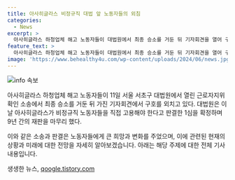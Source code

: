 ```yaml
---
title: 아사히글라스 비정규직 대법 앞 노동자들의 외침
categories:
  - News
excerpt: >
  아사히글라스 하청업체 해고 노동자들이 대법원에서 최종 승소를 거둔 뒤 기자회견을 열어 구호를 외치고 있다. 대법원은 비정규직 노동자를 직접 고용해야 한다고 판결한 바 있으며, 9년 간의 재판을 마무리했다.
feature_text: >
  아사히글라스 하청업체 해고 노동자들이 대법원에서 최종 승소를 거둔 뒤 기자회견을 열어 구호를 외치고 있다. 대법원은 비정규직 노동자를 직접 고용해야 한다고 판결한 바 있으며, 9년 간의 재판을 마무리했다.
image: 'https://www.behealthy4u.com/wp-content/uploads/2024/06/news.jpg'
---
```


<p><img src="https://www.behealthy4u.com/wp-content/uploads/2024/06/news.jpg" alt="info 속보" /></p>

<p>아사히글라스 하청업체 해고 노동자들이 11일 서울 서초구 대법원에서 열린 근로자지위 확인 소송에서 최종 승소를 거둔 뒤 가진 기자회견에서 구호를 외치고 있다. 대법원은 이날 아사히글라스가 비정규직 노동자들을 직접 고용해야 한다고 판결한 1심을 확정하며 9년 간의 재판을 마무리 했다.</p>

<p>이와 같은 소송과 판결은 노동자들에게 큰 희망과 변화를 주었으며, 이에 관련된 현재의 상황과 미래에 대한 전망을 자세히 알아보겠습니다. 아래는 해당 주제에 대한 전체 기사 내용입니다.</p>
생생한 뉴스, <a href="https://qoogle.tistory.com" rel="dofollow">qoogle.tistory.com</a>


